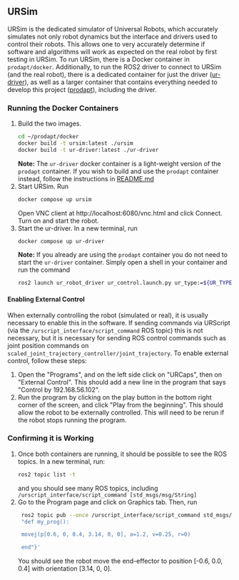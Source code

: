 ## URSim

URSim is the dedicated simulator of Universal Robots, which accurately simulates not only robot dynamics but the interface and drivers used to control their robots. This allows one to very accurately determine if software and algorithms will work as expected on the real robot by first testing in URSim. To run URSim, there is a Docker container in `prodapt/docker`. Additionally, to run the ROS2 driver to connect to URSim (and the real robot), there is a dedicated container for just the driver ([ur-driver](../docker/ur-driver/Dockerfile)), as well as a larger container that contains everything needed to develop this project ([prodapt](../docker/prodapt/Dockerfile)), including the driver.


### Running the Docker Containers
1. Build the two images.
    ```bash
    cd ~/prodapt/docker
    docker build -t ursim:latest ./ursim
    docker build -t ur-driver:latest ./ur-driver
    ```
    **Note:** The `ur-driver` docker container is a light-weight version of the `prodapt` container. If you wish to build and use the `prodapt` container instead, follow the instructions in [README.md](../README.md)
2. Start URSim. Run
    ```bash
    docker compose up ursim
    ```
    Open VNC client at http://localhost:6080/vnc.html and click Connect.
    Turn on and start the robot.
3. Start the ur-driver. In a new terminal, run
    ```bash
    docker compose up ur-driver
    ```
    **Note:** If you already are using the `prodapt` container you do not need to start the `ur-driver` container. Simply open a shell in your container and run the command
    ```bash
    ros2 launch ur_robot_driver ur_control.launch.py ur_type:=${UR_TYPE} robot_ip:=${ROBOT_IP} launch_rviz:=false
    ```

#### Enabling External Control
When externally controlling the robot (simulated or real), it is usually necessary to enable this in the software. If sending commands via URScript (via the `/urscript_interface/script_command` ROS topic) this is not necessary, but it is necessary for sending ROS control commands such as joint position commands on `scaled_joint_trajectory_controller/joint_trajectory`. To enable external control, follow these steps:
1. Open the "Programs", and on the left side click on "URCaps", then on "External Control". This should add a new line in the program that says "Control by 192.168.56.102".
2. Run the program by clicking on the play button in the bottom right corner of the screen, and click "Play from the beginning". This should allow the robot to be externally controlled. This will need to be rerun if the robot stops running the program.


### Confirming it is Working
1. Once both containers are running, it should be possible to see the ROS topics. In a new terminal, run:
   ```bash
   ros2 topic list -t
   ```
   and you should see many ROS topics, including `/urscript_interface/script_command [std_msgs/msg/String]`
2. Go to the Program page and click on Graphics tab. Then, run
   ```bash
    ros2 topic pub --once /urscript_interface/script_command std_msgs/msg/String '{data:
    "def my_prog():

    movej(p[0.6, 0, 0.4, 3.14, 0, 0], a=1.2, v=0.25, r=0)

    end"}'
    ```
    You should see the robot move the end-effector to position [-0.6, 0.0, 0.4] with orientation [3.14, 0, 0].
